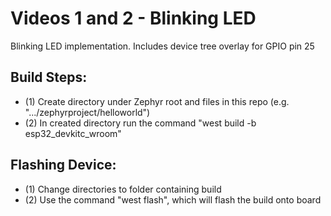 # Videos 1 and 2 - Blinking LED

Blinking LED implementation. Includes device tree overlay for GPIO pin 25

## Build Steps:
- (1) Create directory under Zephyr root and files in this repo (e.g. ".../zephyrproject/helloworld")
- (2) In created directory run the command "west build -b esp32_devkitc_wroom"

## Flashing Device:
- (1) Change directories to folder containing build
- (2) Use the command "west flash", which will flash the build onto board